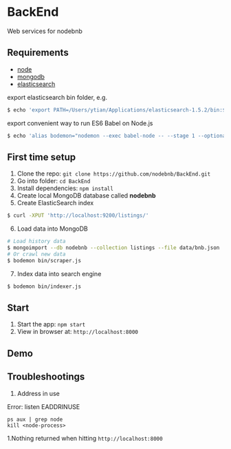 # BackEnd

Web services for nodebnb

## Requirements

- [node](http://nodejs.org/)
- [mongodb](https://www.elastic.co/downloads/elasticsearch)
- [elasticsearch](https://www.elastic.co/downloads/elasticsearch)

export elasticsearch bin folder, e.g.

```bash
$ echo 'export PATH=/Users/ytian/Applications/elasticsearch-1.5.2/bin:$PATH' >> ~/.bash_profile; source ~/.bash_profile
```

export convenient way to run ES6 Babel on Node.js

```bash
$ echo 'alias bodemon="nodemon --exec babel-node -- --stage 1 --optional strict --"' >> ~/.bash_profile
```

## First time setup

1. Clone the repo: `git clone https://github.com/nodebnb/BackEnd.git`
2. Go into folder: `cd BackEnd`
3. Install dependencies: `npm install`
4. Create local MongoDB database called **nodebnb**
5. Create ElasticSearch index 
```bash
$ curl -XPUT 'http://localhost:9200/listings/'
```
6. Load data into MongoDB
```bash
# Load history data
$ mongoimport --db nodebnb --collection listings --file data/bnb.json
# Or crawl new data
$ bodemon bin/scraper.js
```

7. Index data into search engine
```bash
$ bodemon bin/indexer.js
```

## Start

1. Start the app: `npm start`
2. View in browser at: `http://localhost:8000`

## Demo

## Troubleshootings

1. Address in use

Error: listen EADDRINUSE

``` 
ps aux | grep node
kill <node-process>
```
1.Nothing returned when hitting `http://localhost:8000`


